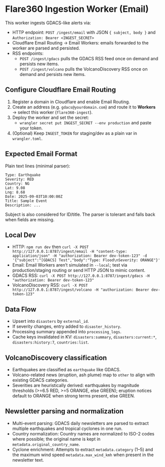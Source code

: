 # Flare360 Ingestion Worker (Email)

This worker ingests GDACS-like alerts via:

- HTTP endpoint: `POST /ingest/email` with JSON `{ subject, body }` and `Authorization: Bearer <INGEST_SECRET>`
- Cloudflare Email Routing → Email Workers: emails forwarded to the worker are parsed and persisted.
- RSS endpoints:
   - `POST /ingest/gdacs` pulls the GDACS RSS feed once on demand and persists new items.
   - `POST /ingest/volcano` pulls the VolcanoDiscovery RSS once on demand and persists new items.

## Configure Cloudflare Email Routing

1. Register a domain in Cloudflare and enable Email Routing.
2. Create an address (e.g. `gdacs@yourdomain.com`) and route it to **Workers** → select this worker (`flare360-ingest`).
3. Deploy the worker and set the secret:
   - `wrangler secret put INGEST_SECRET --env production` and paste your token.
4. (Optional) Keep `INGEST_TOKEN` for staging/dev as a plain var in `wrangler.toml`.

## Expected Email Format

Plain text lines (minimal parser):

```
Type: Earthquake
Severity: RED
Country: NG
Lat: 9.08
Lng: 8.68
Date: 2025-09-03T10:00:00Z
Title: Sample Event
Description: ...
```

Subject is also considered for ID/title. The parser is tolerant and falls back when fields are missing.

## Local Dev

- HTTP: `npm run dev` then `curl -X POST http://127.0.0.1:8787/ingest/email -H "content-type: application/json" -H "authorization: Bearer dev-token-123" -d '{"subject":"[GDACS] Test","body":"Type: Flood\nSeverity: ORANGE"}'`
- Email: Email Workers aren’t simulated in `--local`; test via production/staging routing or send HTTP JSON to mimic content.
- GDACS RSS: `curl -X POST http://127.0.0.1:8787/ingest/gdacs -H "authorization: Bearer dev-token-123"`
- VolcanoDiscovery RSS: `curl -X POST http://127.0.0.1:8787/ingest/volcano -H "authorization: Bearer dev-token-123"`

## Data Flow

- Upsert into `disasters` by `external_id`.
- If severity changes, entry added to `disaster_history`.
- Processing summary appended into `processing_logs`.
- Cache keys invalidated in KV: `disasters:summary`, `disasters:current:*`, `disasters:history:7`, `countries:list`.

## VolcanoDiscovery classification

- Earthquakes are classified as `earthquake` like GDACS.
- Volcano-related news (eruption, ash plume) map to `other` to align with existing GDACS categories.
- Severities are heuristically derived: earthquakes by magnitude thresholds (>=6.5 RED, >=5 ORANGE, else GREEN); eruption notices default to ORANGE when strong terms present, else GREEN.

## Newsletter parsing and normalization

- Multi-event parsing: GDACS daily newsletters are parsed to extract multiple earthquakes and tropical cyclones in one run.
- Country normalization: Country names are normalized to ISO-2 codes where possible; the original name is kept in `metadata.original_country_name`.
- Cyclone enrichment: Attempts to extract `metadata.category` (1–5) and the maximum wind speed `metadata.max_wind_kmh` when present in the newsletter text.
